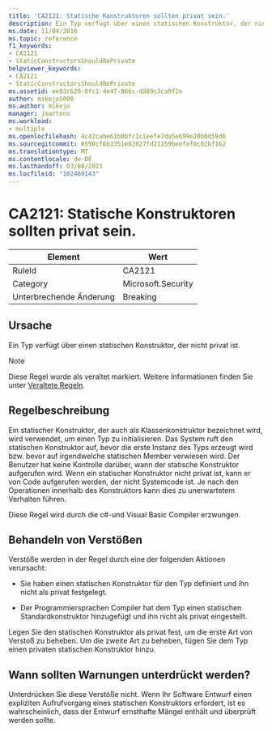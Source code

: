 ```yaml
---
title: 'CA2121: Statische Konstruktoren sollten privat sein.'
description: Ein Typ verfügt über einen statischen Konstruktor, der nicht privat ist.
ms.date: 11/04/2016
ms.topic: reference
f1_keywords:
- CA2121
- StaticConstructorsShouldBePrivate
helpviewer_keywords:
- CA2121
- StaticConstructorsShouldBePrivate
ms.assetid: ee93c620-8fc1-4e47-866c-d389c3ca9f2e
author: mikejo5000
ms.author: mikejo
manager: jmartens
ms.workload:
- multiple
ms.openlocfilehash: 4c42cabe61b0bfc1c1eefe7da5e699e20b0d59d6
ms.sourcegitcommit: 8590cf6b3351e82827fd21159beefef0c02bf162
ms.translationtype: MT
ms.contentlocale: de-DE
ms.lasthandoff: 03/08/2021
ms.locfileid: "102469143"
---
```

# <a name="ca2121-static-constructors-should-be-private"></a>CA2121: Statische Konstruktoren sollten privat sein.

|Element|Wert|
|-|-|
|RuleId|CA2121|
|Category|Microsoft.Security|
|Unterbrechende Änderung|Breaking|

## <a name="cause"></a>Ursache
Ein Typ verfügt über einen statischen Konstruktor, der nicht privat ist.

> [!NOTE]
> Diese Regel wurde als veraltet markiert. Weitere Informationen finden Sie unter [Veraltete Regeln](fxcop-unported-deprecated-rules.md).

## <a name="rule-description"></a>Regelbeschreibung

Ein statischer Konstruktor, der auch als Klassenkonstruktor bezeichnet wird, wird verwendet, um einen Typ zu initialisieren. Das System ruft den statischen Konstruktor auf, bevor die erste Instanz des Typs erzeugt wird bzw. bevor auf irgendwelche statischen Member verwiesen wird. Der Benutzer hat keine Kontrolle darüber, wann der statische Konstruktor aufgerufen wird. Wenn ein statischer Konstruktor nicht privat ist, kann er von Code aufgerufen werden, der nicht Systemcode ist. Je nach den Operationen innerhalb des Konstruktors kann dies zu unerwartetem Verhalten führen.

Diese Regel wird durch die c#-und Visual Basic Compiler erzwungen.

## <a name="how-to-fix-violations"></a>Behandeln von Verstößen

Verstöße werden in der Regel durch eine der folgenden Aktionen verursacht:

- Sie haben einen statischen Konstruktor für den Typ definiert und ihn nicht als privat festgelegt.

- Der Programmiersprachen Compiler hat dem Typ einen statischen Standardkonstruktor hinzugefügt und ihn nicht als privat eingestellt.

Legen Sie den statischen Konstruktor als privat fest, um die erste Art von Verstoß zu beheben. Um die zweite Art zu beheben, fügen Sie dem Typ einen privaten statischen Konstruktor hinzu.

## <a name="when-to-suppress-warnings"></a>Wann sollten Warnungen unterdrückt werden?

Unterdrücken Sie diese Verstöße nicht. Wenn Ihr Software Entwurf einen expliziten Aufrufvorgang eines statischen Konstruktors erfordert, ist es wahrscheinlich, dass der Entwurf ernsthafte Mängel enthält und überprüft werden sollte.
